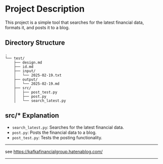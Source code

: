 # Project Description

This project is a simple tool that searches for the latest financial data, formats it, and posts it to a blog.

## Directory Structure

```
.
└── test/
    ├── design.md
    ├── id.md
    ├── input/
    │   └── 2025-02-19.txt
    ├── output/
    │   └── 2025-02-19.md
    ├── src/
    │   ├── post_test.py
    │   ├── post.py
    │   └── search_latest.py
```

## src/* Explanation
- `search_latest.py`: Searches for the latest financial data.
- `post.py`: Posts the financial data to a blog.
- `post_test.py`: Tests the posting functionality.

---

see https://kafkafinancialgroup.hatenablog.com/

---
